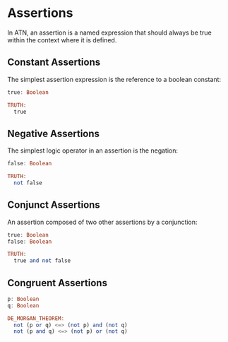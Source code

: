 # Assertions

In ATN, an assertion is a named expression that should always be true within the context where it is defined.

## Constant Assertions

The simplest assertion expression is the reference to a boolean constant:

```haskell
true: Boolean

TRUTH:
  true
```

## Negative Assertions

The simplest logic operator in an assertion is the negation:

```haskell
false: Boolean

TRUTH:
  not false
```

## Conjunct Assertions

An assertion composed of two other assertions by a conjunction:

```haskell
true: Boolean
false: Boolean

TRUTH:
  true and not false
```

## Congruent Assertions

```haskell
p: Boolean
q: Boolean

DE_MORGAN_THEOREM:
  not (p or q) <=> (not p) and (not q)
  not (p and q) <=> (not p) or (not q)
```

